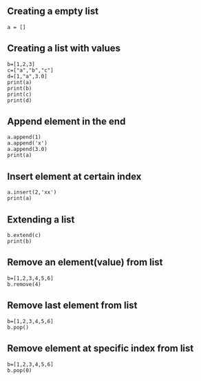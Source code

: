 
## Creating a empty list
```
a = []
```

## Creating a list with values
```
b=[1,2,3]
c=["a","b","c"]
d=[1,"a",3.0]
print(a)
print(b)
print(c)
print(d)
```

## Append element in the end
```
a.append(1)
a.append('x')
a.append(3.0)
print(a)
```

## Insert element at certain index
```
a.insert(2,'xx')
print(a)
```

## Extending a list
```
b.extend(c)
print(b)
```

## Remove an element(value) from list
```
b=[1,2,3,4,5,6]
b.remove(4)
```

## Remove last element from list
```
b=[1,2,3,4,5,6]
b.pop()
```

## Remove element at specific index from list
```
b=[1,2,3,4,5,6]
b.pop(0)
```

